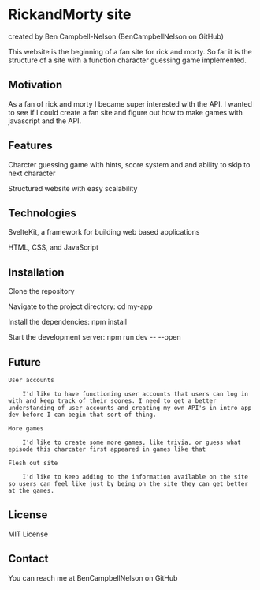 # RickandMorty site

created by Ben Campbell-Nelson (BenCampbellNelson on GitHub)

This website is the beginning of a fan site for rick and morty. So far it is the structure of a site with a function character guessing game implemented.

## Motivation

As a fan of rick and morty I became super interested with the API. I wanted to see if I could create a fan site and figure out how to make games with javascript and the API.

## Features

Charcter guessing game with hints, score system and and ability to skip to next character

Structured website with easy scalability


## Technologies

SvelteKit, a framework for building web based applications

HTML, CSS, and JavaScript


## Installation

Clone the repository

Navigate to the project directory: cd my-app

Install the dependencies: npm install

Start the development server: npm run dev -- --open


## Future

    User accounts

        I'd like to have functioning user accounts that users can log in with and keep track of their scores. I need to get a better understanding of user accounts and creating my own API's in intro app dev before I can begin that sort of thing.

    More games

        I'd like to create some more games, like trivia, or guess what episode this charcater first appeared in games like that

    Flesh out site

        I'd like to keep adding to the information available on the site so users can feel like just by being on the site they can get better at the games.

## License

MIT License

## Contact

You can reach me at BenCampbellNelson on GitHub
